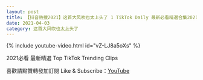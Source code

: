 ```yaml
---
layout: post
title: 【抖音熱搜2021】这首大风吹也太上头了 1 TikTok Daily 最新必看精選合集2021 04 03
date: 2021-04-03
category: 这首大风吹也太上头了
---
```


{% include youtube-video.html id="vZ-LJ8a5oXs" %}

2021必看 最新精選 Top TikTok Trending Clips

喜歡請點贊轉發加訂閱 Like & Subscribe：[YouTube](https://www.youtube.com/channel/UCAoR7VcanIPd04uEq_GIylA/videos)


